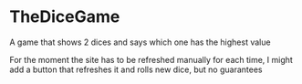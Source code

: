 # TheDiceGame
A game that shows 2 dices and says which one has the highest value

For the moment the site has to be refreshed manually for each time, I might add a button that refreshes it and rolls new dice, but no guarantees
